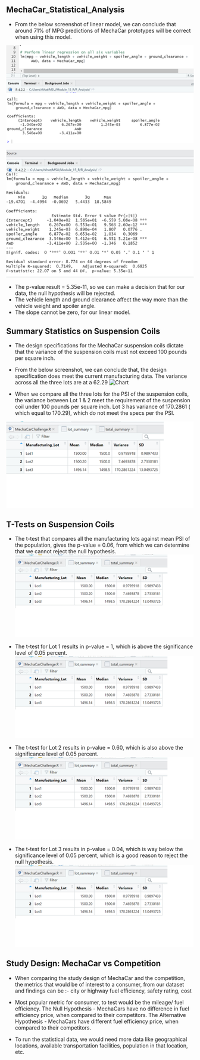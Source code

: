 ## MechaCar_Statistical_Analysis

* From the below screenshot of linear model, we can conclude that around 71% of MPG predictions of MechaCar prototypes will be correct when using this model. 

![Chart](./linear_regrsn.png)

![Chart](./lin_rgr_summ.png)

* The p-value result = 5.35e-11, so we can make a decision that for our data, the null hypothesis will be rejected.
* The vehicle length and ground clearance affect the way more than the vehicle weight and spoiler angle.
* The slope cannot be zero, for our linear model. 

## Summary Statistics on Suspension Coils

* The design specifications for the MechaCar suspension coils dictate that the variance of the suspension coils must not exceed 100 pounds per square inch.
* From the below screenshot, we can conclude that, the design specification does meet the current manufacturing data. The variance across all the three lots are at a 62.29
![Chart](./tot_summary.png)

* When we compare all the three lots for the PSI of the suspension coils, the variance between Lot 1 & 2 meet the requirement of the suspension coil under 100 pounds per square inch. Lot 3 has variance of 170.2861 ( which equal to 170.29), which do not  meet the specs per the PSI.

![Chart](./lot_summary.png)

## T-Tests on Suspension Coils

* The t-test that compares all the manufacturing lots against mean PSI of the population,  gives the p-value = 0.06, from which we can determine that we cannot reject the null hypothesis.
![Chart](./t_test_all.png)

* The t-test for Lot 1 results in p-value = 1, which is above the significance level of 0.05 percent.
![Chart](./t_test_lot1.png)

* The t-test for Lot 2 results in p-value = 0.60, which is also above the significance level of 0.05 percent.
![Chart](./t_test_lot2.png)

* The t-test for Lot 3 results in p-value = 0.04, which is way below the significance level of 0.05 percent, which is a good reason to reject the null hypothesis.
![Chart](./t_test_lot3.png)

## Study Design: MechaCar vs Competition

* When comparing the study design of MechaCar and the competition, the metrics that would be of interest to a consumer, from our dataset and findings can be :- 
city or highway fuel efficiency, safety rating, cost

* Most popular metric for consumer, to test would be the mileage/ fuel efficiency.
 The Null Hypothesis - MechaCars have no difference in fuel efficiency price, when compared to their competitors.
 The Alternative Hypothesis - MechaCars have different fuel efficiency price, when compared to their competitors.

* To run the statistical data, we would need more data like geographical locations, available transportation facilities, population in that location, etc.

